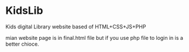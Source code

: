 # KidsLib
Kids digital Library website based of HTML+CSS+JS+PHP

mian website page is in final.html file
but if you use php file to login in is a better chioce.
